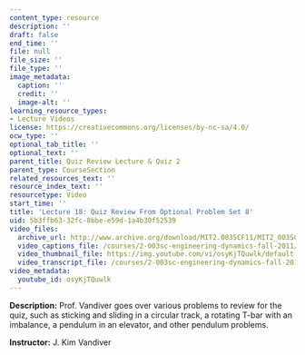 ```yaml
---
content_type: resource
description: ''
draft: false
end_time: ''
file: null
file_size: ''
file_type: ''
image_metadata:
  caption: ''
  credit: ''
  image-alt: ''
learning_resource_types:
- Lecture Videos
license: https://creativecommons.org/licenses/by-nc-sa/4.0/
ocw_type: ''
optional_tab_title: ''
optional_text: ''
parent_title: Quiz Review Lecture & Quiz 2
parent_type: CourseSection
related_resources_text: ''
resource_index_text: ''
resourcetype: Video
start_time: ''
title: 'Lecture 18: Quiz Review From Optional Problem Set 8'
uid: 5b3ffb63-32fc-8bbe-e59d-1a4b30f52539
video_files:
  archive_url: http://www.archive.org/download/MIT2.003SCF11/MIT2_003SCF11_lec18_300k.mp4
  video_captions_file: /courses/2-003sc-engineering-dynamics-fall-2011/80b4cbd813d052f898b1b9d34b93cd41_osyKjTQuwlk.vtt
  video_thumbnail_file: https://img.youtube.com/vi/osyKjTQuwlk/default.jpg
  video_transcript_file: /courses/2-003sc-engineering-dynamics-fall-2011/b7f300756c32d810e56e1b941e0f6327_osyKjTQuwlk.pdf
video_metadata:
  youtube_id: osyKjTQuwlk
---
```

**Description:** Prof. Vandiver goes over various problems to review for the quiz, such as sticking and sliding in a circular track, a rotating T-bar with an imbalance, a pendulum in an elevator, and other pendulum problems.

**Instructor:** J. Kim Vandiver